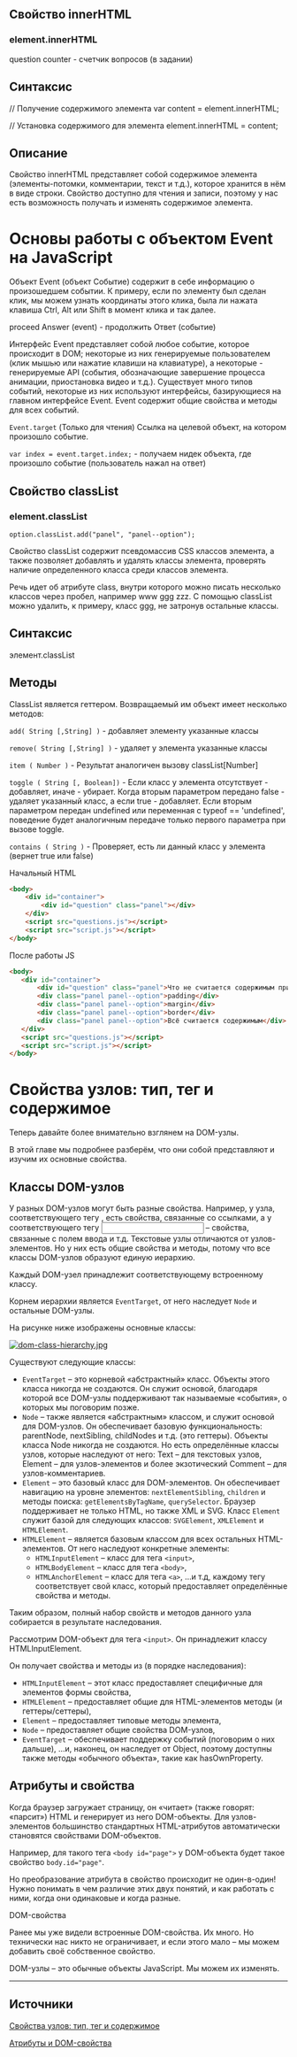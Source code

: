 
## Свойство innerHTML

### element.innerHTML

question counter - счетчик вопросов (в задании)

## Синтаксис	

// Получение содержимого элемента
var content = element.innerHTML;
 
// Установка содержимого для элемента
element.innerHTML = content;

## Описание

Свойство innerHTML представляет собой содержимое элемента (элементы-потомки, комментарии, текст и т.д.), которое хранится в нём в виде строки. Свойство доступно для чтения и записи, поэтому у нас есть возможность получать и изменять содержимое элемента.

# Основы работы с объектом Event на JavaScript

Объект Event (объект Событие) содержит в себе информацию о произошедшем событии. К примеру, если по элементу был сделан клик, мы можем узнать координаты этого клика, была ли нажата клавиша Ctrl, Alt или Shift в момент клика и так далее. 

proceed Answer (event) - продолжить Ответ (событие)

Интерфейс Event представляет собой любое событие, которое происходит в DOM; некоторые из них генерируемые пользователем (клик мышью или нажатие клавиши на клавиатуре), а некоторые - генерируемые API (события, обозначающие завершение процесса анимации, приостановка видео и т.д.). Существует много типов событий, некоторые из них используют интерфейсы, базирующиеся на главном интерфейсе Event. Event содержит общие свойства и методы для всех событий.

`Event.target` (Только для чтения)
    Ссылка на целевой объект, на котором произошло событие.
	
`var index = event.target.index;`  - получаем нидек объекта, где произошло событие (пользователь нажал на ответ)


## Свойство classList

### element.classList

`option.classList.add("panel", "panel--option");`

Свойство classList содержит псевдомассив CSS классов элемента, а также позволяет добавлять и удалять классы элемента, проверять наличие определенного класса среди классов элемента.

Речь идет об атрибуте class, внутри которого можно писать несколько классов через пробел, например www ggg zzz. С помощью classList можно удалить, к примеру, класс ggg, не затронув остальные классы.

## Синтаксис

элемент.classList

## Методы

ClassList является геттером. Возвращаемый им объект имеет несколько методов:

`add( String [,String] )` - добавляет элементу указанные классы

`remove( String [,String] )` - удаляет у элемента указанные классы

`item ( Number )` - Результат аналогичен вызову сlassList[Number]

`toggle ( String [, Boolean])` -
Если класс у элемента отсутствует - добавляет, иначе - убирает. Когда вторым параметром передано false - удаляет указанный класс, а если true - добавляет.
Если вторым параметром передан undefined или переменная с typeof == 'undefined', поведение будет аналогичным передаче только первого параметра при вызове toggle.

`contains ( String )` - Проверяет, есть ли данный класс у элемента (вернет true или false) 


Начальный HTML

```html
<body>
    <div id="container">
        <div id="question" class="panel"></div>
    </div>
    <script src="questions.js"></script>
    <script src="script.js"></script>
</body>
```

После работы JS

```html
<body>
   <div id="container">
       <div id="question" class="panel">Что не считается содержимым при box-sizing: border-box?</div>
       <div class="panel panel--option">padding</div>
       <div class="panel panel--option">margin</div>
       <div class="panel panel--option">border</div>
       <div class="panel panel--option">Всё считается содержимым</div>
   </div>
   <script src="questions.js"></script>
   <script src="script.js"></script>
</body>
```

# Свойства узлов: тип, тег и содержимое

Теперь давайте более внимательно взглянем на DOM-узлы.

В этой главе мы подробнее разберём, что они собой представляют и изучим их основные свойства.

## Классы DOM-узлов

У разных DOM-узлов могут быть разные свойства. Например, у узла, соответствующего тегу <a>, есть свойства, связанные со ссылками, а у соответствующего тегу <input> – свойства, связанные с полем ввода и т.д. Текстовые узлы отличаются от узлов-элементов. Но у них есть общие свойства и методы, потому что все классы DOM-узлов образуют единую иерархию.

Каждый DOM-узел принадлежит соответствующему встроенному классу.

Корнем иерархии является `EventTarget`, от него наследует `Node` и остальные DOM-узлы.

На рисунке ниже изображены основные классы:

[![dom-class-hierarchy.jpg](https://i.postimg.cc/3w17JRZY/dom-class-hierarchy.jpg)](https://postimg.cc/sBMbT38N)

Существуют следующие классы:

- `EventTarget` – это корневой «абстрактный» класс. Объекты этого класса никогда не создаются. Он служит основой, благодаря которой все DOM-узлы поддерживают так называемые «события», о которых мы поговорим позже.
- `Node` – также является «абстрактным» классом, и служит основой для DOM-узлов. Он обеспечивает базовую функциональность: parentNode, nextSibling, childNodes и т.д. (это геттеры). Объекты класса Node никогда не создаются. Но есть определённые классы узлов, которые наследуют от него: Text – для текстовых узлов, Element – для узлов-элементов и более экзотический Comment – для узлов-комментариев.
- `Element` – это базовый класс для DOM-элементов. Он обеспечивает навигацию на уровне элементов: `nextElementSibling`, `children` и методы поиска: `getElementsByTagName`, `querySelector`. Браузер поддерживает не только HTML, но также XML и SVG. Класс `Element` служит базой для следующих классов: `SVGElement`, `XMLElement` и `HTMLElement`.
- `HTMLElement` – является базовым классом для всех остальных HTML-элементов. От него наследуют конкретные элементы:
    - `HTMLInputElement` – класс для тега `<input>`,
    - `HTMLBodyElement` – класс для тега `<body>`,
    - `HTMLAnchorElement` – класс для тега `<a>`,
    …и т.д, каждому тегу соответствует свой класс, который предоставляет определённые свойства и методы.

Таким образом, полный набор свойств и методов данного узла собирается в результате наследования.

Рассмотрим DOM-объект для тега `<input>`. Он принадлежит классу HTMLInputElement.

Он получает свойства и методы из (в порядке наследования):

- `HTMLInputElement` – этот класс предоставляет специфичные для элементов формы свойства,
- `HTMLElement` – предоставляет общие для HTML-элементов методы (и геттеры/сеттеры),
- `Element` – предоставляет типовые методы элемента,
- `Node` – предоставляет общие свойства DOM-узлов,
- `EventTarget` – обеспечивает поддержку событий (поговорим о них дальше),
    …и, наконец, он наследует от Object, поэтому доступны также методы «обычного объекта», такие как hasOwnProperty.

## Атрибуты и свойства

Когда браузер загружает страницу, он «читает» (также говорят: «парсит») HTML и генерирует из него DOM-объекты. Для узлов-элементов большинство стандартных HTML-атрибутов автоматически становятся свойствами DOM-объектов.

Например, для такого тега `<body id="page">` у DOM-объекта будет такое свойство `body.id="page"`.

Но преобразование атрибута в свойство происходит не один-в-один! Нужно понимать в чем различие этих двух понятий, и как работать с ними, когда они одинаковые и когда разные.

DOM-свойства

Ранее мы уже видели встроенные DOM-свойства. Их много. Но технически нас никто не ограничивает, и если этого мало – мы можем добавить своё собственное свойство.

DOM-узлы – это обычные объекты JavaScript. Мы можем их изменять.


***
## Источники

[Свойства узлов: тип, тег и содержимое](https://learn.javascript.ru/basic-dom-node-properties)

[Атрибуты и DOM-свойства](https://learn.javascript.ru/attributes-and-custom-properties)


